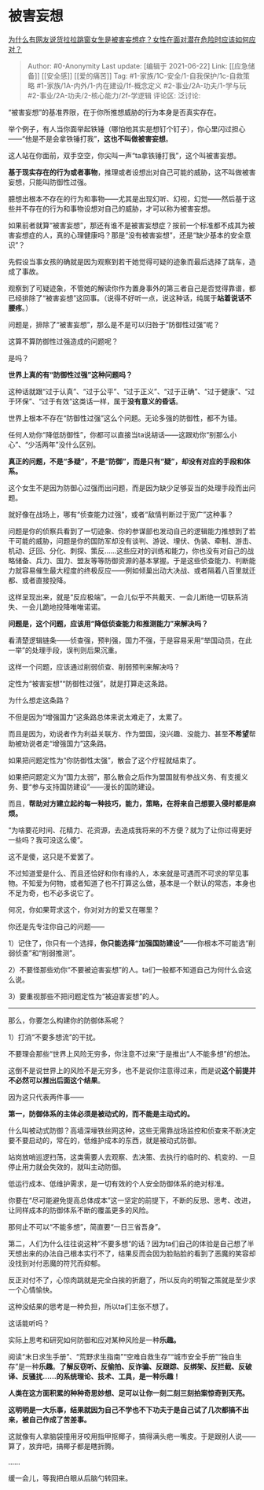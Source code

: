 # 被害妄想
[为什么有网友说货拉拉跳窗女生是被害妄想症？女性在面对潜在危险时应该如何应对？](https://www.zhihu.com/question/445953488/answer/1750694728)

> Author: #0-Anonymity
> Last update: [编辑于 2021-06-22]
> Link: [[应急储备]] [[安全感]] [[爱的痛苦]]
> Tag: #1-家族/1C-安全/1-自我保护/1c-自救策略 #1-家族/1A-内外/1-内在建设/1f-概念定义 #2-事业/2A-功夫/1-学与玩 #2-事业/2A-功夫/2-核心能力/2f-学逻辑
> 评论区:
> 泛讨论:

“被害妄想”的基准界限，在于你所推想威胁的行为本身是否真实存在。

举个例子，有人当你面举起铁锤（哪怕他其实是想钉个钉子），你心里闪过担心——“他是不是会拿铁锤打我”，**这也不叫做被害妄想**。

这人站在你面前，双手空空，你尖叫一声“ta拿铁锤打我”，这个叫被害妄想。

**基于现实存在的行为或者事物**，推理或者设想出对自己可能的威胁，这不叫做被害妄想，只能叫防御性过强。

臆想出根本不存在的行为和事物——尤其是出现幻听、幻视，幻觉——然后基于这些并不存在的行为和事物设想对自己的威胁，才可以称为被害妄想。

如果前者就算“被害妄想”，那还有谁不是被害妄想症？按前一个标准都不成其为被害妄想症的人，真的心理健康吗？那是“没有被害妄想”，还是“缺少基本的安全意识”？

先假设当事女孩的确就是因为观察到若干她觉得可疑的迹象而最后选择了跳车，造成了事故。

观察到了可疑迹象，不管她的解读你作为置身事外的第三者自己是否觉得靠谱，都已经排除了“被害妄想”这回事。（说得不好听一点，说这种话，纯属于**站着说话不腰疼**。）

问题是，排除了“被害妄想”，那么是不是可以归咎于“防御性过强”呢？

这算不算防御性过强造成的问题呢？

是吗？

**世界上真的有“防御性过强”这种问题吗？**

这种话就跟“过于认真”、“过于公平”、“过于正义”、“过于正确”、“过于健康”、“过于环保”、“过于有效”这类话一样，属于**没有意义的昏话**。

世界上根本不存在“防御性过强”这么个问题。无论多强的防御性，都不为错。

任何人劝你“降低防御性”，你都可以直接当ta说胡话——这跟劝你“别那么小心”、“少活两年”没什么区别。

**真正的问题，不是“多疑”，不是“防御”，而是只有“疑”，却没有对应的手段和体系。**

这个女生不是因为防御心过强而出问题，而是因为缺少足够妥当的处理手段而出问题。

就好像在战场上，哪有“侦查能力过强”，或者“敌情判断过于宽广”这种事？

问题是你的侦察兵看到了一切迹象、你的参谋部也发动自己的逻辑能力推想到了若干可能的威胁，问题是你的国防军却没有谈判、游说、埋伏、伪装、牵制、游击、机动、迂回、分化、刺探、策反……这些应对的训练和能力，你也没有对自己的战略储备、兵力、国力、盟友等等防御资源的基本掌握。于是这些侦查能力、判断能力就容易催生最大程度的终极反应——例如倾巢出动大决战、或者隔着八百里就迁都、或者直接投降。

这样呈现出来，就是“反应极端”。一会儿似乎不共戴天、一会儿断绝一切联系消失、一会儿跪地投降唯唯诺诺。

**问题是，这个问题，应该用“降低侦查能力和推测能力”来解决吗？**

看清楚逻辑链条——侦查强，预判强，国力不强，于是容易采用“举国动员，在此一举”的处理手段，误判则后果沉重。

这样一个问题，应该通过削弱侦查、削弱预判来解决吗？

定性为“被害妄想”“防御性过强”，就是打算走这条路。

为什么想走这条路？

不但是因为“增强国力”这条路总体来说太难走了，太累了。

而且是因为，劝说者作为利益关联方、作为盟国，没兴趣、没能力、甚至**不希望**帮助被劝说者走“增强国力”这条路。

如果把问题定性为“你防御性太强”，散会了这个疗程就结束了。

如果把问题定义为“国力太弱”，那么散会之后作为盟国就有参战义务、有支援义务、要“参与支持国防建设”——漫长的国防建设。

而且，**帮助对方建立起的每一种技巧，能力，策略，在将来自己想要入侵时都是麻烦。**

“为啥要花时间、花精力、花资源，去造成我将来的不方便？就为了让你过得更好一些吗？我可没这么傻”。

这不是傻，这只是不爱罢了。

不过知道爱是什么、而且还恰好和你有缘的人，本来就是可遇而不可求的罕见事物。不知爱为何物，或者知道了也不打算这么做，基本是一个默认的常态，本身也不足为奇，也不必多说它了。

何况，你如果苛求这个，你对对方的爱又在哪里？

你还是先专注你自己的问题——

1）记住了，你只有一个选择，**你只能选择“加强国防建设”**——你根本不可能选“削弱侦查”和“削弱推测”。

2）不要怪那些劝你“不要被迫害妄想”的人。ta们一般都不知道自己为何什么会这么说。

3）要重视那些不把问题定性为“被迫害妄想”的人。

---

那么，你要怎么构建你的防御体系呢？

1）打消“不要多想流”的干扰。

不要理会那些“世界上风险无穷多，你注意不过来”于是推出“人不能多想”的想法。

这倒不是说世界上的风险不是无穷多，也不是说你注意得过来，而是说**这个前提并不必然可以推出后面这个结果**。

因为这只代表两件事——

**第一，防御体系的主体必须是被动式的，而不能是主动式的。**

什么叫被动式防御？高墙深壕铁丝网这种，这些无需靠战场监控和侦查来不断决定要不要启动的，常在的，低维护成本的东西，就是被动式防御。

站岗放哨巡逻扫荡，这类需要人去观察、去决策、去执行的临时的、机变的、一旦停止用力就会失效的，就叫主动防御。

低运行成本、低维护需求，是一切有效的个人安全防御体系的绝对标准。

你要在“尽可能避免提高总体成本”这一坚定的前提下，不断的反思、思考、改进，让同样成本的防御体系不断的覆盖更多的风险。

那何止不可以“不能多想”，简直要“一日三省吾身”。

第二，人们为什么往往说这种“不要多想“的话？因为ta们自己的体验是自己想了半天想出来的办法自己根本实行不了，结果反而会因为脸贴脸的看到了恶魔的笑容却没找到对付恶魔的符咒而抑郁。

反正对付不了，心惊肉跳就是完全白挨的折磨了，所以反向的明智之策就是至少求一个心情愉快。

这种没结果的思考是一种负担，所以ta们主张不想了。

这话能听吗？

实际上思考和研究如何防御和应对某种风险是一种**乐趣。**

阅读“末日求生手册”、“荒野求生指南”“空难自救生存”“城市安全手册”“独自生存”是一种**乐趣**。**了解反窃听、反偷拍、反诈骗、反跟踪、反绑架、反拦截、反破译、反骚扰……的系统理论、技术、工具，是一种乐趣！**

**人类在这方面积累的种种奇思妙想、足可以让你一刻二刻三刻拍案惊奇到天亮。**

**这明明是一大乐事，结果就因为自己不学也不下功夫于是自己试了几次都搞不出来，被自己作成了苦差事。**

这就像有人拿脑袋撞用牙咬用指甲抠椰子，搞得满头疤一嘴皮。于是跟别人说——算了，放弃吧，搞椰子都是瞎折腾。

……

缓一会儿，等我把白眼从后脑勺转回来。
